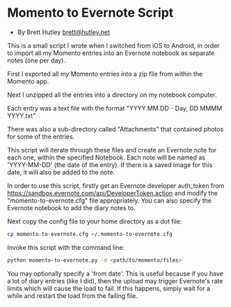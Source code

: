# Momento to Evernote Script #

- By Brett Hutley <brett@hutley.net>

This is a small script I wrote when I switched from iOS to Android, in order to import all my Momento entries into an Evernote notebook as separate notes (one per day).

First I exported all my Momento entries into a zip file from within the Momento app.

Next I unzipped all the entries into a directory on my notebook computer.

Each entry was a text file with the format "YYYY.MM.DD - Day, DD MMMM YYYY.txt"

There was also a sub-directory called "Attachments" that contained photos for some of the entries.

This script will iterate through these files and create an Evernote note for each one, within the specified Notebook. Each note will be named as 'YYYY-MM-DD' (the date of the entry). If there is a saved image for this date, it will also be added to the note.

In order to use this script, firstly get an Evernote developer auth_token from https://sandbox.evernote.com/api/DeveloperToken.action and modify the "momento-to-evernote.cfg" file appropriately. You can also specify the Evernote notebook to add the diary notes to.

Next copy the config file to your home directory as a dot file:

```bash
cp momento-to-evernote.cfg ~/.momento-to-evernote.cfg
```

Invoke this script with the command line:

```bash
python momento-to-evernote.py -d <path/to/momento/files>
```

You may optionally specify a 'from date'. This is useful because if you have a lot of diary entries (like I did), then the upload may trigger Evernote's rate limits which will cause the load to fail. If this happens, simply wait for a while and restart the load from the failing file.
